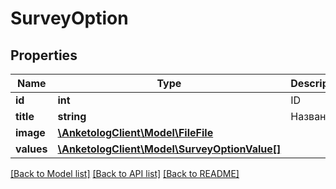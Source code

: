 # SurveyOption

## Properties
Name | Type | Description | Notes
------------ | ------------- | ------------- | -------------
**id** | **int** | ID | 
**title** | **string** | Название | 
**image** | [**\AnketologClient\Model\FileFile**](FileFile.md) |  | [optional] 
**values** | [**\AnketologClient\Model\SurveyOptionValue[]**](SurveyOptionValue.md) |  | [optional] 

[[Back to Model list]](../README.md#documentation-for-models) [[Back to API list]](../README.md#documentation-for-api-endpoints) [[Back to README]](../README.md)


